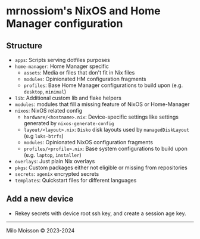 # mrnossiom's NixOS and Home Manager configuration

## Structure

- `apps`: Scripts serving dotfiles purposes
- `home-manager`: Home Manager specific
	- `assets`: Media or files that don't fit in Nix files
	- `modules`: Opinionated HM configuration fragments
	- `profiles`: Base Home Manager configurations to build upon (e.g. `desktop`, `minimal`)
- `lib`: Additional custom lib and flake helpers 
- `modules`: modules that fill a missing feature of NixOS or Home-Manager
- `nixos`: NixOS related config
	- `hardware/<hostname>.nix`: Device-specific settings like settings generated by `nixos-generate-config`
	- `layout/<layout>.nix`: `Disko` disk layouts used by `managedDiskLayout` (e.g `luks-btrfs`)
	- `modules`: Opinionated NixOS configuration fragments
	- `profiles/<profile>.nix`: Base system configurations to build upon (e.g. `laptop`, `installer`)
- `overlays`: Just plain Nix overlays
- `pkgs`: Custom packages either not eligible or missing from repositories
- `secrets`: `agenix` encrypted secrets
- `templates`: Quickstart files for different languages

## Add a new device

- Rekey secrets with device root ssh key, and create a session age key.

---

Milo Moisson © 2023-2024
